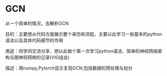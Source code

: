# GCN
从一个简单的情况，去解析GCN

目的：主要想从代码方面展示整个来历和流程，主要以此学习一些基本的python语法以及具体代码细节的作用

用途：同学间交流分享，想以此做个第一次学习python语法、简单的神经网络架构与图神将网络的记录(VIG组会)

描述：用numpy,Pytorch显示复现GCN,包括数据的预处理与划分
